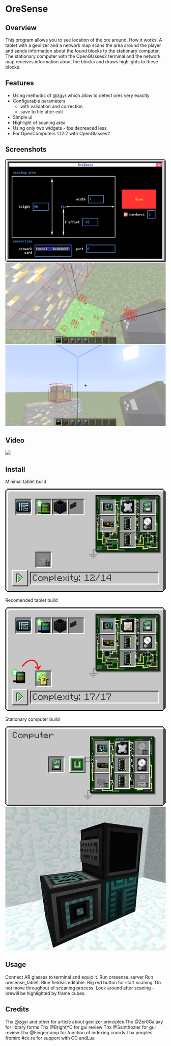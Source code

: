 # OreSense
## Overview 
This program allows you to see location of the ore around.
How it works:
A tablet with a geolizer and a network map scans the area around the player and sends information about the found blocks to the stationary computer.
The stationary computer with the OpenGlasses2 terminal and the network map receives information about the blocks and draws highlights to these blocks.

## Features
+ Using methodic of @zgyr which allow to detect ores very exactly
+ Configurable parameters
    * with validation and correction
    * save to file after exit
+ Simple ui
+ Highlight of scaning area
+ Using only two widgets - fps decreaced less
+ For OpenComputers 1.12.2 with OpenGlasses2

## Screenshots
![](https://raw.githubusercontent.com/hohserg1/OpenComputersPrograms/master/oresense/gui-screenshot.png)
![](https://raw.githubusercontent.com/hohserg1/OpenComputersPrograms/master/oresense/2021-03-24_16.30.02.png)
![](https://raw.githubusercontent.com/hohserg1/OpenComputersPrograms/master/oresense/2021-03-24_17.32.42.png)
## Video
[![](http://img.youtube.com/vi/m0JKtMSZ6q8/0.jpg)](http://www.youtube.com/watch?v=m0JKtMSZ6q8 "Video Title")

## Install
Minimal tablet build

![](https://raw.githubusercontent.com/hohserg1/OpenComputersPrograms/master/oresense/min-requirements-tablet.png)

Recomended tablet build

![](https://raw.githubusercontent.com/hohserg1/OpenComputersPrograms/master/oresense/recomended-requirements-tablet.png)

Stationary computer build

![](https://raw.githubusercontent.com/hohserg1/OpenComputersPrograms/master/oresense/min-requirements-server.png)
![](https://raw.githubusercontent.com/hohserg1/OpenComputersPrograms/master/oresense/min-requirements-server-2.png)

## Usage
Connect AR glasses to terminal and equip it.
Run oresense_server
Run oresense_tablet. Blue fieldsis editable. Big red button for start scaning. Do not move throughout of sccaning process.
Look around after scaning - orewill be highlighted by frame cubes.

## Credits
Thx @zgyr and other for article about geolizer principles
Thx @Zer0Galaxy for library forms
Thx @BrightYC for gui review
Thx @Sainthozier for gui review
Thx @Fingercomp for function of indexing coords
Thx peoples fromirc #cc.ru for support with OC andLua

